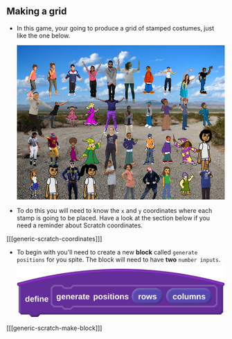 ## Making a grid

- In this game, your going to produce a grid of stamped costumes, just like the one below.

	![stamps in grid](images/stamp_grid.png)
	
- To do this you will need to know the `x` and `y` coordinates where each stamp is going to be placed. Have a look at the section below if you need a reminder about Scratch coordinates.

[[[generic-scratch-coordinates]]]

- To begin with you'll need to create a new **block** called `generate positions` for you spite. The block will need to have **two** `number inputs`.
  ![generate positions block](images/generate_positions.png)

[[[generic-scratch-make-block]]]



